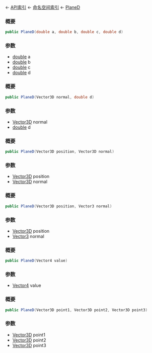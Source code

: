 ← [API索引](Api-Index) ← [命名空间索引](Namespace-Index) ← [PlaneD](VRageMath.PlaneD)

### 概要

```csharp
public PlaneD(double a, double b, double c, double d)
```

### 参数

* [double](https://docs.microsoft.com/en-us/dotnet/api/System.Double?view=netframework-4.6) a
* [double](https://docs.microsoft.com/en-us/dotnet/api/System.Double?view=netframework-4.6) b
* [double](https://docs.microsoft.com/en-us/dotnet/api/System.Double?view=netframework-4.6) c
* [double](https://docs.microsoft.com/en-us/dotnet/api/System.Double?view=netframework-4.6) d
### 概要

```csharp
public PlaneD(Vector3D normal, double d)
```

### 参数

* [Vector3D](VRageMath.Vector3D) normal
* [double](https://docs.microsoft.com/en-us/dotnet/api/System.Double?view=netframework-4.6) d
### 概要

```csharp
public PlaneD(Vector3D position, Vector3D normal)
```

### 参数

* [Vector3D](VRageMath.Vector3D) position
* [Vector3D](VRageMath.Vector3D) normal
### 概要

```csharp
public PlaneD(Vector3D position, Vector3 normal)
```

### 参数

* [Vector3D](VRageMath.Vector3D) position
* [Vector3](VRageMath.Vector3) normal
### 概要

```csharp
public PlaneD(Vector4 value)
```

### 参数

* [Vector4](VRageMath.Vector4) value
### 概要

```csharp
public PlaneD(Vector3D point1, Vector3D point2, Vector3D point3)
```

### 参数

* [Vector3D](VRageMath.Vector3D) point1
* [Vector3D](VRageMath.Vector3D) point2
* [Vector3D](VRageMath.Vector3D) point3
